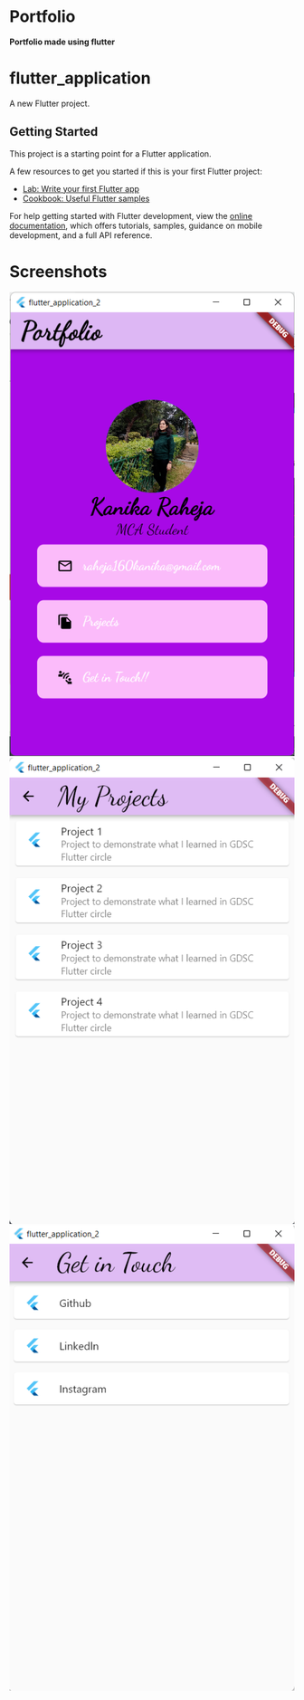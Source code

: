 # Portfolio
**Portfolio made using flutter**

# flutter_application

A new Flutter project.

## Getting Started

This project is a starting point for a Flutter application.

A few resources to get you started if this is your first Flutter project:

- [Lab: Write your first Flutter app](https://docs.flutter.dev/get-started/codelab)
- [Cookbook: Useful Flutter samples](https://docs.flutter.dev/cookbook)

For help getting started with Flutter development, view the
[online documentation](https://docs.flutter.dev/), which offers tutorials,
samples, guidance on mobile development, and a full API reference.

# Screenshots

![alt text](flutter_application_2/Preview/Home_Page.png)
![alt_text](flutter_application_2/Preview/My_Projects_Page.png)
![alt_text](flutter_application_2/Preview/Get_in_touch_Page.png)
